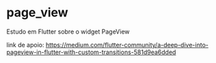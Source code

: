 # page_view

Estudo em Flutter sobre o widget PageView

link de apoio: 
https://medium.com/flutter-community/a-deep-dive-into-pageview-in-flutter-with-custom-transitions-581d9ea6dded